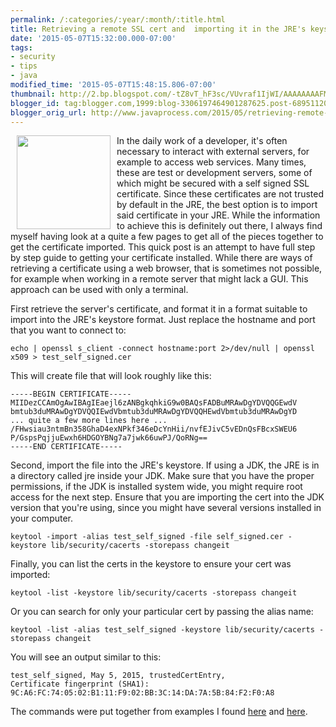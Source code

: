 ```yaml
---
permalink: /:categories/:year/:month/:title.html
title: Retrieving a remote SSL cert and  importing it in the JRE's keystore
date: '2015-05-07T15:32:00.000-07:00'
tags:
- security
- tips
- java
modified_time: '2015-05-07T15:48:15.806-07:00'
thumbnail: http://2.bp.blogspot.com/-tZ8vT_hF3sc/VUvraf1IjWI/AAAAAAAAFME/6YuFvbNl2nc/s72-c/AD76394B17.jpg
blogger_id: tag:blogger.com,1999:blog-3306197464901287625.post-6895112003371107263
blogger_orig_url: http://www.javaprocess.com/2015/05/retrieving-remote-ssl-cert-and.html
---
```


<img src="https://2.bp.blogspot.com/-tZ8vT_hF3sc/VUvraf1IjWI/AAAAAAAAFME/6YuFvbNl2nc/s1600/AD76394B17.jpg" width="150" align="left" hspace="10"> 

In the daily work of a developer, it's often necessary to interact with external servers, for example to access web services. Many times, these are test or development servers, some of which might be secured with a self signed SSL certificate. Since these certificates are not trusted by default in the JRE, the best option is to import said certificate in your JRE. While the information to achieve this is definitely out there, I always find myself having look at a quite a few pages to get all of the pieces together to get the certificate imported. This quick post is an attempt to have full step by step guide to getting your certificate installed. While there are ways of retrieving a certificate using a web browser, that is sometimes not possible, for example when working in a remote server that might lack a GUI. This approach can be used with only a terminal.

First retrieve the server's certificate, and format it in a format suitable to import into the JRE's keystore format. Just replace the hostname and port that you want to connect to:

~~~
echo | openssl s_client -connect hostname:port 2>/dev/null | openssl x509 > test_self_signed.cer
~~~

This will create file that will look roughly like this:

~~~
-----BEGIN CERTIFICATE-----
MIIDezCCAmOgAwIBAgIEaejl6zANBgkqhkiG9w0BAQsFADBuMRAwDgYDVQQGEwdV
bmtub3duMRAwDgYDVQQIEwdVbmtub3duMRAwDgYDVQQHEwdVbmtub3duMRAwDgYD
... quite a few more lines here ...
/FHwsiau3ntmBn358GhaD4exNPkf346eDcYnHii/nvfEJivC5vEDnQsFBcxSWEU6
P/GspsPqjjuEwxh6HDGOYBNg7a7jwk66uwPJ/QoRNg==
-----END CERTIFICATE-----
~~~

Second, import the file into the JRE's keystore.  If using a JDK, the JRE is in a directory called jre inside your JDK. Make sure that you have the proper permissions, if the JDK is installed system wide, you might require root access for the next step. Ensure that you are importing the cert into the JDK version that you're using, since you might have several versions installed in your computer.

~~~
keytool -import -alias test_self_signed -file self_signed.cer -keystore lib/security/cacerts -storepass changeit
~~~

Finally, you can list the certs in the keystore to ensure your cert was imported:

~~~
keytool -list -keystore lib/security/cacerts -storepass changeit
~~~

Or you can search for only your particular cert by passing the alias name:

~~~
keytool -list -alias test_self_signed -keystore lib/security/cacerts -storepass changeit
~~~

You will see an output similar to this: 

~~~
test_self_signed, May 5, 2015, trustedCertEntry,
Certificate fingerprint (SHA1): 9C:A6:FC:74:05:02:B1:11:F9:02:BB:3C:14:DA:7A:5B:84:F2:F0:A8
~~~

The commands were put together from examples I found [here](https://docs.oracle.com/javase/tutorial/security/toolsign/rstep2.html) and [here](http://stackoverflow.com/questions/7885785/using-openssl-to-get-the-certificate-from-a-server).